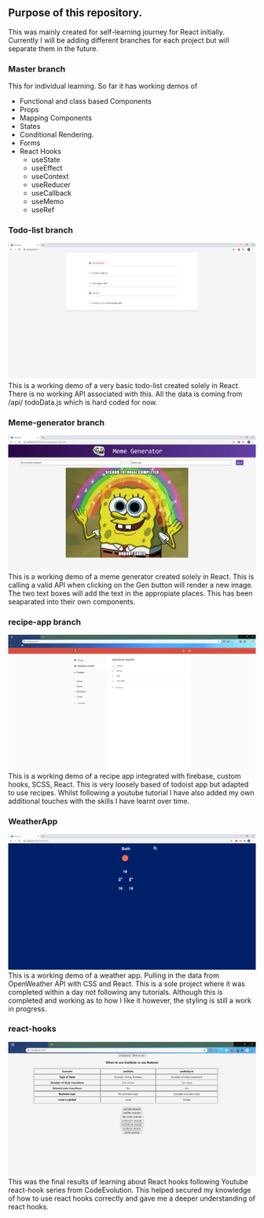 ## Purpose of this repository. 

This was mainly created for self-learning journey for React initially.
Currently I will be adding different branches for each project but will separate them in the future.

### Master branch

This for individual learning. So far it has working demos of

* Functional and class based Components
* Props
* Mapping Components
* States
* Conditional Rendering.
* Forms
* React Hooks
    * useState
    * useEffect
    * useContext
    * useReducer
    * useCallback
    * useMemo
    * useRef

### Todo-list branch
![Image of example todo app](https://github.com/annalam91/React/blob/todo-list/src/asset/screenshot-working-demo.png)
This is a working demo of a very basic todo-list created solely in React. There is no working API associated with this. All the data is coming from /api/ todoData.js which is hard coded for now. 


### Meme-generator branch
![Image of meme generator](https://github.com/annalam91/React/blob/meme-generator/src/asset/screenshot-working-meme-generator.png)
This is a working demo of a meme generator created solely in React. This is calling a valid API when clicking on the Gen button will render a new image. The two text boxes will add the text in the appropiate places. This has been seaparated into their own components.

### recipe-app branch
![Image of Recipe App](https://github.com/annalam91/React/blob/recipeApp/src/asset/screenshot-working-recipe-app.png)
This is a working demo of a recipe app integrated with firebase, custom hooks, SCSS, React. This is very loosely based of todoist app but adapted to use recipes. Whilst following a youtube tutorial I have also added my own additional touches with the skills I have learnt over time. 

### WeatherApp
![Image of Weather App](https://github.com/annalam91/React/blob/WeatherApp/src/asset/screenshot-working-weather-app.png)
This is a working demo of a weather app. Pulling in the data from OpenWeather API with CSS and React. This is a sole project where it was completed within a day not following any tutorials. Although this is completed and working as to how I like it however, the styling is still a work in progress.

### react-hooks
![Image of React hooks](https://github.com/annalam91/React/blob/react-hooks/src/asset/screenshot-react-hooks.png)
This was the final results of learning about React hooks following Youtube react-hook series from CodeEvolution. This helped secured my knowledge of how to use react hooks correctly and gave me a deeper understanding of react hooks. 
